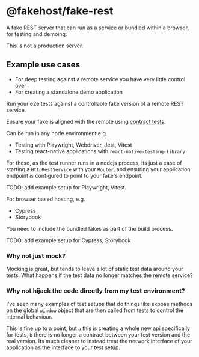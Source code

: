 # @fakehost/fake-rest

A fake REST server that can run as a service or bundled within a browser, for testing and demoing.

This is not a production server. 

## Example use cases

- For deep testing against a remote service you have very little control over
- For creating a standalone demo application

Run your e2e tests against a controllable fake version of a remote REST service.

Ensure your fake is aligned with the remote using [contract tests](https://martinfowler.com/bliki/ContractTest.html). 

Can be run in any node environment e.g. 

- Testing with Playwright, Webdriver, Jest, Vitest
- Testing react-native applications with `react-native-testing-library`

For these, as the test runner runs in a nodejs process, its just a case of 
starting a `HttpRestService` with your `Router`, and ensuring your application
endpoint is configured to point to your fake's endpoint. 

TODO: add example setup for Playwright, Vitest. 

For browser based hosting, e.g. 

- Cypress
- Storybook

You need to include the bundled fakes as part of the build process. 

TODO: add example setup for Cypress, Storybook


### Why not just mock?

Mocking is great, but tends to leave a lot of static test data around your tests. 
What happens if the test data no longer matches the remote service? 

### Why not hijack the code directly from my test environment? 

I've seen many examples of test setups that do things like expose methods on the 
global `window` object that are then called from tests to control the internal behaviour. 

This is fine up to a point, but `a` this is creating a whole new api specifically for tests,
`b` there is no longer a contract between your test version and the real version. Its 
much cleaner to instead treat the network interface of your application as the interface 
to your test setup. 

